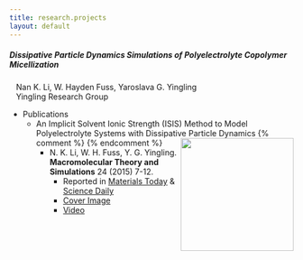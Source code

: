 ```yaml
---
title: research.projects
layout: default
---
```


##### Dissipative Particle Dynamics Simulations of Polyelectrolyte Copolymer Micellization
&nbsp;&nbsp; Nan K. Li, W. Hayden Fuss, Yaroslava G. Yingling   
&nbsp;&nbsp; Yingling Research Group  

+ Publications    
  + An Implicit Solvent Ionic Strength (ISIS) Method to Model Polyelectrolyte Systems with Dissipative Particle Dynamics {% comment %} <img src="hd_micelles.jp2" style="height:200px" align="right" > {% endcomment %}
      - N. K. Li, W. H. Fuss, Y. G. Yingling. **Macromolecular Theory and Simulations** 24 (2015) 7-12.   
          + Reported in [Materials Today](http://www.materialstoday.com/computation-theory/news/modeling-helps-explain-polyelectrolyte-systems/) & [Science Daily](http://www.sciencedaily.com/releases/2014/08/140821090645.htm?utm_source=feedburner&utm_medium=feed&utm_campaign=Feed%3A+sciencedaily+%28Latest+Science+News+--+ScienceDaily%29)
          + [Cover Image](http://onlinelibrary.wiley.com/doi/10.1002/mats.201570001/abstract)
          + [Video](https://www.youtube.com/watch?v=HdY7VqgWzzA)